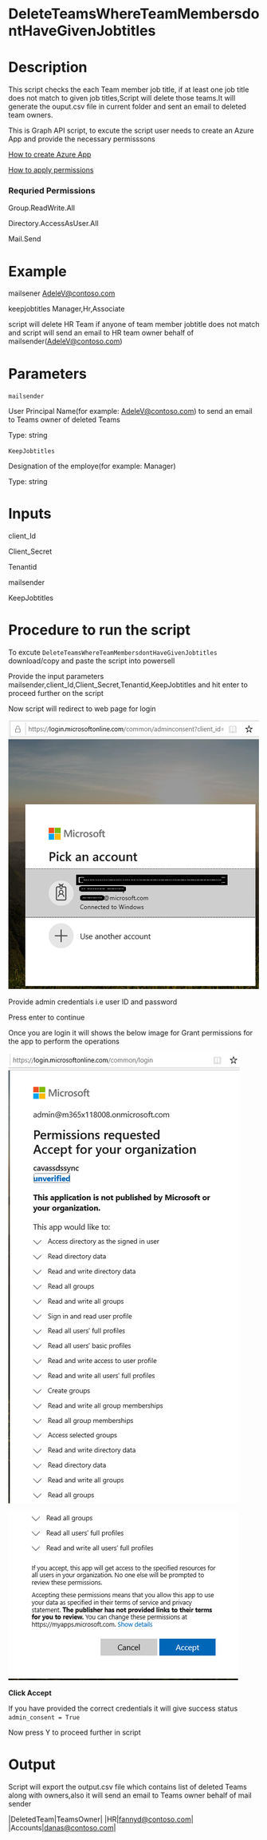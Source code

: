 # DeleteTeamsWhereTeamMembersdontHaveGivenJobtitles

# Description

This script checks the each Team member job title, if at least one job title does not match to given job titles,Script will delete those teams.It will generate the ouput.csv file in current folder and sent an email to deleted team owners.

This is Graph API script, to excute the script user needs to create an Azure App and provide the necessary permisssons 

[How to create Azure App](https://docs.microsoft.com/en-us/graph/auth-register-app-v2)

[How to apply permissions](https://docs.microsoft.com/en-us/graph/notifications-integration-app-registration)

### Requried Permissions

Group.ReadWrite.All
 
Directory.AccessAsUser.All

Mail.Send

# Example

mailsener AdeleV@contoso.com

keepjobtitles Manager,Hr,Associate 

script will delete HR Team if anyone of team member jobtitle does not match and script will send an email to HR team owner behalf of mailsender(AdeleV@contoso.com)

# Parameters

 `mailsender`
 
   User Principal Name(for example: AdeleV@contoso.com) to send an email to Teams owner of deleted Teams 
   
   Type: string 

 `KeepJobtitles`
 
   Designation of the employe(for example: Manager)
   
   Type: string 
      

# Inputs
   
   client_Id
   
   Client_Secret
   
   Tenantid
   
   mailsender
   
   KeepJobtitles
        
 # Procedure to run the script
 
   To excute `DeleteTeamsWhereTeamMembersdontHaveGivenJobtitles` download/copy and paste the script into powersell
        
   Provide the input parameters mailsender,client_Id,Client_Secret,Tenantid,KeepJobtitles and hit enter to proceed further on the script
        
   Now script will redirect to web page for login
        
   ![Signin](https://github.com/Geetha63/MS-Teams-Scripts/blob/master/Images/Siginin.png)
        
   Provide admin credentials i.e user ID and password 
        
   Press enter to continue
   
   Once you are login it will shows the below image for Grant permissions for the app to perform the operations

 ![GrantPermission](https://github.com/Geetha63/MS-Teams-Scripts/blob/master/Images/GrantPermissions.png)
 
 ![GrantPermission](https://github.com/Geetha63/MS-Teams-Scripts/blob/master/Images/GrantPermissions2.png)
 
 **Click Accept**

 If you have provided the correct credentials it will give success status `admin_consent = True`
 
 Now press Y to proceed further in script
       
 # Output
 
 Script will export the output.csv file which contains list of deleted Teams along with owners,also it will send an email to Teams owner behalf of mail sender
 
 |DeletedTeam|TeamsOwner|
 |HR|fannyd@contoso.com|
 |Accounts|danas@contoso.com|
